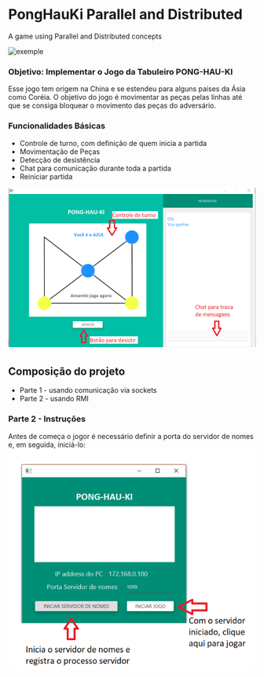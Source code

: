# PongHauKi Parallel and Distributed
A game using Parallel and Distributed concepts

![exemple](https://j.gifs.com/RoAGNw.gif)

### Objetivo: Implementar o Jogo da Tabuleiro PONG-HAU-KI

Esse jogo tem origem na China e se estendeu para alguns países da Ásia como Coréia. O objetivo
do jogo é movimentar as peças pelas linhas até que se consiga bloquear o movimento das peças do
adversário.

### Funcionalidades Básicas

- Controle de turno, com definição de quem inicia a partida
- Movimentação de Peças
- Detecção de desistência
- Chat para comunicação durante toda a partida
- Reiniciar partida

![Screenshot](exemple.png)

## Composição do projeto
- Parte 1 - usando comunicação via sockets
- Parte 2 - usando RMI

### Parte 2 - Instruções 

Antes de começa o jogor é necessário definir a porta do servidor de nomes e, em seguida, iniciá-lo:  
![Screenshot](rmi.png)